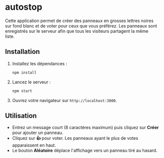 # autostop

Cette application permet de créer des panneaux en grosses lettres noires sur fond blanc et de voter pour ceux que vous préférez. Les panneaux sont enregistrés sur le serveur afin que tous les visiteurs partagent la même liste.

## Installation

1. Installez les dépendances :
   ```bash
   npm install
   ```
2. Lancez le serveur :
   ```bash
   npm start
   ```
3. Ouvrez votre navigateur sur `http://localhost:3000`.

## Utilisation

- Entrez un message court (8 caractères maximum) puis cliquez sur **Créer** pour ajouter un panneau.
- Cliquez sur **👍** pour voter. Les panneaux ayant le plus de votes apparaissent en haut.
- Le bouton **Aléatoire** déplace l'affichage vers un panneau tiré au hasard.
